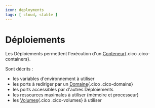 ```yaml
---
icon: deployments
tags: [ cloud, stable ]
---
```

# Déploiements

Les Déploiements permettent l'exécution d'un [Conteneur](/fr/concepts/storage/containers){.cico .cico-containers}.

Sont décrits :

- les variables d'environnement à utiliser
- les ports à rediriger par un [Domaine](/fr/concepts/endpoints/domains){.cico .cico-domains}
- les ports accessibles par d'autres Déploiements
- les ressources maximales à utiliser (mémoire et processeur)
- les [Volumes](/fr/concepts/storage/volumes){.cico .cico-volumes} à utiliser

